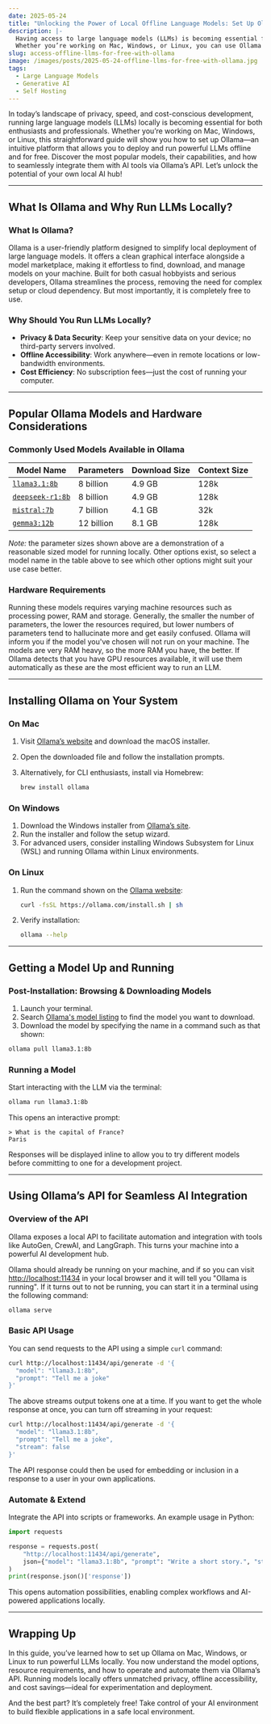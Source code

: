 ```yaml
---
date: 2025-05-24
title: "Unlocking the Power of Local Offline Language Models: Set Up Ollama for Free"
description: |-
  Having access to large language models (LLMs) is becoming essential for both enthusiasts and professionals.
  Whether you’re working on Mac, Windows, or Linux, you can use Ollama to run LLMs on your local machine, ensuring security, privacy and subscription-free access to your LLM of choice.
slug: access-offline-llms-for-free-with-ollama
image: /images/posts/2025-05-24-offline-llms-for-free-with-ollama.jpg
tags:
  - Large Language Models
  - Generative AI
  - Self Hosting
---
```


In today’s landscape of privacy, speed, and cost-conscious development, running large language models (LLMs) locally is becoming essential for both enthusiasts and professionals.
Whether you’re working on Mac, Windows, or Linux, this straightforward guide will show you how to set up Ollama—an intuitive platform that allows you to deploy and run powerful LLMs offline and for free.
Discover the most popular models, their capabilities, and how to seamlessly integrate them with AI tools via Ollama’s API.
Let’s unlock the potential of your own local AI hub!

---

## What Is Ollama and Why Run LLMs Locally?

### What Is Ollama?

Ollama is a user-friendly platform designed to simplify local deployment of large language models.
It offers a clean graphical interface alongside a model marketplace, making it effortless to find, download, and manage models on your machine.
Built for both casual hobbyists and serious developers, Ollama streamlines the process, removing the need for complex setup or cloud dependency.
But most importantly, it is completely free to use.

### Why Should You Run LLMs Locally?

- **Privacy & Data Security**: Keep your sensitive data on your device; no third-party servers involved.
- **Offline Accessibility**: Work anywhere—even in remote locations or low-bandwidth environments.
- **Cost Efficiency**: No subscription fees—just the cost of running your computer.

---

## Popular Ollama Models and Hardware Considerations

### Commonly Used Models Available in Ollama

| Model Name        | Parameters | Download Size | Context Size |
|-------------------|------------|---------------|--------------|
| [`llama3.1:8b`](https://ollama.com/library/llama3.1)       | 8 billion  | 4.9 GB | 128k |
| [`deepseek-r1:8b`](https://ollama.com/library/deepseek-r1) | 8 billion  | 4.9 GB | 128k |
| [`mistral:7b`](https://ollama.com/library/mistral)         | 7 billion  | 4.1 GB | 32k  |
| [`gemma3:12b`](https://ollama.com/library/gemma3)          | 12 billion | 8.1 GB | 128k |

*Note:* the parameter sizes shown above are a demonstration of a reasonable sized model for running locally.
Other options exist, so select a model name in the table above to see which other options might suit your use case better.

### Hardware Requirements

Running these models requires varying machine resources such as processing power, RAM and storage.
Generally, the smaller the number of parameters, the lower the resources required, but lower numbers of parameters tend to hallucinate more and get easily confused.
Ollama will inform you if the model you've chosen will not run on your machine.
The models are very RAM heavy, so the more RAM you have, the better.
If Ollama detects that you have GPU resources available, it will use them automatically as these are the most efficient way to run an LLM.

---

## Installing Ollama on Your System

### On Mac

1. Visit [Ollama’s website](https://ollama.com) and download the macOS installer.
2. Open the downloaded file and follow the installation prompts.
3. Alternatively, for CLI enthusiasts, install via Homebrew:

    ```bash
    brew install ollama
    ```

### On Windows

1. Download the Windows installer from [Ollama’s site](https://ollama.com).
2. Run the installer and follow the setup wizard.
3. For advanced users, consider installing Windows Subsystem for Linux (WSL) and running Ollama within Linux environments.

### On Linux

1. Run the command shown on the [Ollama website](https://ollama.com):

    ```bash
    curl -fsSL https://ollama.com/install.sh | sh
    ```

2. Verify installation:

    ```bash
    ollama --help
    ```

---

## Getting a Model Up and Running

### Post-Installation: Browsing & Downloading Models

1. Launch your terminal.
2. Search [Ollama's model listing](https://ollama.com/search) to find the model you want to download.
3. Download the model by specifying the name in a command such as that shown:

```bash
ollama pull llama3.1:8b
```

### Running a Model

Start interacting with the LLM via the terminal:

```bash
ollama run llama3.1:8b
```

This opens an interactive prompt:

```plaintext
> What is the capital of France?
Paris
```

Responses will be displayed inline to allow you to try different models before committing to one for a development project.

---

## Using Ollama’s API for Seamless AI Integration

### Overview of the API

Ollama exposes a local API to facilitate automation and integration with tools like AutoGen, CrewAI, and LangGraph.
This turns your machine into a powerful AI development hub.

Ollama should already be running on your machine, and if so you can visit [http://localhost:11434](http://localhost:11434) in your local browser and it will tell you "Ollama is running".
If it turns out to not be running, you can start it in a terminal using the following command:

```bash
ollama serve
```

### Basic API Usage

You can send requests to the API using a simple `curl` command:

```bash
curl http://localhost:11434/api/generate -d '{
  "model": "llama3.1:8b",
  "prompt": "Tell me a joke"
}'
```

The above streams output tokens one at a time.
If you want to get the whole response at once, you can turn off streaming in your request:

```bash
curl http://localhost:11434/api/generate -d '{
  "model": "llama3.1:8b",
  "prompt": "Tell me a joke",
  "stream": false
}'
```

The API response could then be used for embedding or inclusion in a response to a user in your own applications.

### Automate & Extend

Integrate the API into scripts or frameworks.
An example usage in Python:

```python
import requests

response = requests.post(
    "http://localhost:11434/api/generate",
    json={"model": "llama3.1:8b", "prompt": "Write a short story.", "stream": False}
)
print(response.json()['response'])
```

This opens automation possibilities, enabling complex workflows and AI-powered applications locally.

---

## Wrapping Up

In this guide, you’ve learned how to set up Ollama on Mac, Windows, or Linux to run powerful LLMs locally.
You now understand the model options, resource requirements, and how to operate and automate them via Ollama’s API.
Running models locally offers unmatched privacy, offline accessibility, and cost savings—ideal for experimentation and deployment.

And the best part?
It’s completely free!
Take control of your AI environment to build flexible applications in a safe local environment.
